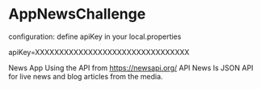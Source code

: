 # AppNewsChallenge
 
configuration:
define apiKey in your local.properties

apiKey=XXXXXXXXXXXXXXXXXXXXXXXXXXXXXXXX


News App
Using the API from https://newsapi.org/ API News Is JSON API for live news and blog articles from the media. 
